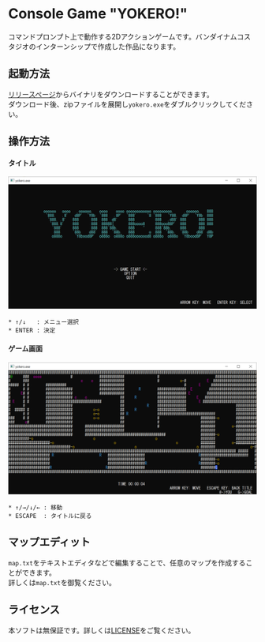 # Console Game "YOKERO!"
コマンドプロンプト上で動作する2Dアクションゲームです。バンダイナムコスタジオのインターンシップで作成した作品になります。

## 起動方法
[リリースページ](https://github.com/takano536/console-game/releases/tag/v1.0)からバイナリをダウンロードすることができます。  
ダウンロード後、zipファイルを展開し`yokero.exe`をダブルクリックしてください。

## 操作方法
#### タイトル
![title](./screenshots/title.png)
```
* ↑/↓   : メニュー選択
* ENTER : 決定
```
#### ゲーム画面
![game](./screenshots/game.png)
```
* ↑/→/↓/← : 移動
* ESCAPE  : タイトルに戻る
```

## マップエディット
`map.txt`をテキストエディタなどで編集することで、任意のマップを作成することができます。  
詳しくは`map.txt`を御覧ください。

## ライセンス
本ソフトは無保証です。詳しくは[LICENSE](LICENSE)をご覧ください。
